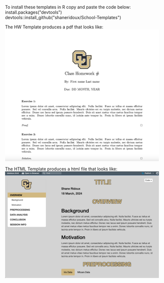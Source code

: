 To install these templates in R copy and paste the code below:
install.packages("devtools")  
devtools::install_github("shaneridoux/School-Templates")
  
The HW Template produces a pdf that looks like:
![HW-Template](inst/rmarkdown/templates/hw-template/hw-template-screenshot.png)
  
The HTML Template produces a html file that looks like: 
![HTML-Template](inst/rmarkdown/templates/html-template/html-screenshot.png)
